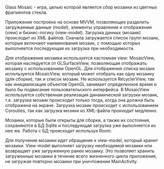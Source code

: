 Glass Mosaic - игра, целью которой является сбор мозаики из цветных фрагментов стекла.

Приложение построено на основе MVVM, позволяющее разделить загружаемые данные (model), элементы управления и отображения (view) и бизнес-логику (view-model).
Загрузка данных (мозаик) происходит из XML файлов. Сначала загружается список групп мозаик, которые включают наименования мозаик, с помощью которых выполняется последующая их загрузка при необходимости.

Для отображения мозаики используется кастомная view: MosaicView, которая наследуется от GLSurfaceView, позволяющая отображать мозаику с использованием OpenGL.
Для отображения списка мозаик используется MosaicView, который может отобрать как одну мозаику (для сборки), так и список мозаик. Не используется RecyclerView, так как инициализация объектов OpenGL занимает определенное время и было бы подвисание пользовательского интерфейса.
В MosaicView используется собственная реализация динамической загрузки мозаик, т.е. загрузка мозаик происходит только тогда, когда она должна быть отображена на экране. Загрузка мозаик происходит с использованием Corouties, так как загрузка мозики из XML-файла проиходит медленно.

Мозаики, которые были открыты для сборки, а также их состояния, сохраняются в БД Sqlite и последующая загрузка уже выполняется из нее же. Работа с БД происходит используя Room. 

Для получения мозаики идет обращение к view-model, который хранит мозаики. View-model выполняет загрузку необходимой мозаики или возвращает уже загруженную ранее мозаику. Это позволяет хранить загруженные мозаики в течение всего жизненного цикла приложения, не загружая повторно мозаики при уничтожении MainActivity.  
